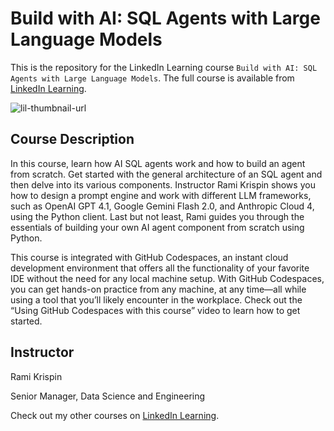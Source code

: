 # Build with AI: SQL Agents with Large Language Models
This is the repository for the LinkedIn Learning course `Build with AI: SQL Agents with Large Language Models`. The full course is available from [LinkedIn Learning][lil-course-url].

![lil-thumbnail-url]

## Course Description

<p>In this course, learn how AI SQL agents work and how to build an agent from scratch. Get started with the general architecture of an SQL agent and then delve into its various components. Instructor Rami Krispin shows you how to design a prompt engine and work with different LLM frameworks, such as OpenAI GPT 4.1, Google Gemini Flash 2.0, and Anthropic Cloud 4, using the Python client. Last but not least, Rami guides you through the essentials of building your own AI agent component from scratch using Python.</p><p>This course is integrated with GitHub Codespaces, an instant cloud development environment that offers all the functionality of your favorite IDE without the need for any local machine setup. With GitHub Codespaces, you can get hands-on practice from any machine, at any time—all while using a tool that you’ll likely encounter in the workplace. Check out the “Using GitHub Codespaces with this course” video to learn how to get started.</p>

## Instructor

Rami Krispin

Senior Manager, Data Science and Engineering
               

Check out my other courses on [LinkedIn Learning](https://www.linkedin.com/learning/instructors/rami-krispin?u=104).


[0]: # (Replace these placeholder URLs with actual course URLs)

[lil-course-url]: https://www.linkedin.com/learning/build-with-ai-sql-agents-with-large-language-models
[lil-thumbnail-url]: https://media.licdn.com/dms/image/v2/D4E0DAQHzXriLDgnKUA/learning-public-crop_675_1200/B4EZnQPn7CKcAY-/0/1760135381075?e=2147483647&v=beta&t=Wz-oknwFHg3gET-4TNWZEzk1QTzOggQW3x3qrcmwFP4
